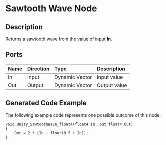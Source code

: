 # Sawtooth Wave Node

## Description

Returns a sawtooth wave from the value of input **In**.

## Ports

| Name        | Direction           | Type  | Description |
|:------------ |:-------------|:-----|:---|
| In      | Input | Dynamic Vector | Input value |
| Out | Output      |    Dynamic Vector | Output value |

## Generated Code Example

The following example code represents one possible outcome of this node.

```
void Unity_SawtoothWave_float4(float4 In, out float4 Out)
{
    Out = 2 * (In - floor(0.5 + In));
}
```
